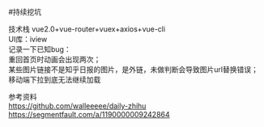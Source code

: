 #持续挖坑

技术栈
vue2.0+vue-router+vuex+axios+vue-cli</br>
UI库：iview</br>
记录一下已知bug：</br>
重回首页时动画会出现两次；</br>
某些图片链接不是知乎日报的图片，是外链，未做判断会导致图片url替换错误；</br>
移动端下拉到底无法继续加载</br>

参考资料</br>
https://github.com/walleeeee/daily-zhihu</br>
https://segmentfault.com/a/1190000009242864

